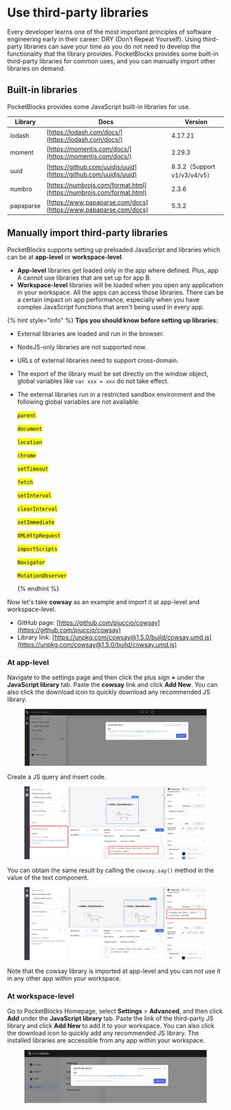 # Use third-party libraries

Every developer learns one of the most important principles of software engineering early in their career: DRY (Don’t Repeat Yourself). Using third-party libraries can save your time as you do not need to develop the functionality that the library provides. PocketBlocks provides some built-in third-party libraries for common uses, and you can manually import other libraries on demand.

## Built-in libraries

PocketBlocks provides some JavaScript built-in libraries for use.

| Library   | Docs                                                                 | Version                      |
| --------- | -------------------------------------------------------------------- | ---------------------------- |
| lodash    | [https://lodash.com/docs/](https://lodash.com/docs/)                 | 4.17.21                      |
| moment    | [https://momentjs.com/docs/](https://momentjs.com/docs/)             | 2.29.3                       |
| uuid      | [https://github.com/uuidjs/uuid](https://github.com/uuidjs/uuid)     | 8.3.2（Support v1/v3/v4/v5） |
| numbro    | [https://numbrojs.com/format.html](https://numbrojs.com/format.html) | 2.3.6                        |
| papaparse | [https://www.papaparse.com/docs](https://www.papaparse.com/docs)     | 5.3.2                        |

## Manually import third-party libraries

PocketBlocks supports setting up preloaded JavaScript and libraries which can be at **app-level** or **workspace-level**.

- **App-level** libraries get loaded only in the app where defined. Plus, app A cannot use libraries that are set up for app B.
- **Workspace-level** libraries will be loaded when you open any application in your workspace. All the apps can access those libraries. There can be a certain impact on app performance, especially when you have complex JavaScript functions that aren't being used in every app.

{% hint style="info" %}
**Tips you should know before setting up libraries:**

- External libraries are loaded and run in the browser.
- NodeJS-only libraries are not supported now.
- URLs of external libraries need to support cross-domain.
- The export of the library must be set directly on the window object, global variables like `var xxx = xxx` do not take effect.
- The external libraries run in a restricted sandbox environment and the following global variables are not available:

  <mark style="background-color:yellow;">`parent`</mark>

  <mark style="background-color:yellow;">`document`</mark>

  <mark style="background-color:yellow;">`location`</mark>

  <mark style="background-color:yellow;">`chrome`</mark>

  <mark style="background-color:yellow;">`setTimeout`</mark>

  <mark style="background-color:yellow;">`fetch`</mark>

  <mark style="background-color:yellow;">`setInterval`</mark>

  <mark style="background-color:yellow;">`clearInterval`</mark>

  <mark style="background-color:yellow;">`setImmediate`</mark>

  <mark style="background-color:yellow;">`XMLHttpRequest`</mark>

  <mark style="background-color:yellow;">`importScripts`</mark>

  <mark style="background-color:yellow;">`Navigator`</mark>

  <mark style="background-color:yellow;">`MutationObserver`</mark>

  {% endhint %}

Now let's take **cowsay** as an example and import it at app-level and workspace-level.

- GitHub page: [https://github.com/piuccio/cowsay](https://github.com/piuccio/cowsay)
- Library link: [https://unpkg.com/cowsay@1.5.0/build/cowsay.umd.js](https://unpkg.com/cowsay@1.5.0/build/cowsay.umd.js)

### At app-level

Navigate to the settings page and then click the plus sign **+** under the **JavaScript library** tab. Paste the **cowsay** link and click **Add New**. You can also click the download icon to quickly download any recommended JS library.

<figure><img src="../.gitbook/assets/build-apps/write-javascript/use-third-party-libraries/01.png" alt=""><figcaption></figcaption></figure>

Create a JS query and insert code.

<figure><img src="../.gitbook/assets/build-apps/write-javascript/use-third-party-libraries/02.png" alt=""><figcaption></figcaption></figure>

You can obtain the same result by calling the `cowsay.say()` method in the value of the text component.

<figure><img src="../.gitbook/assets/build-apps/write-javascript/use-third-party-libraries/03.png" alt=""><figcaption></figcaption></figure>

Note that the cowsay library is imported at app-level and you can not use it in any other app within your workspace.

### At workspace-level

Go to PocketBlocks Homepage, select **Settings** > **Advanced**, and then click **Add** under the **JavaScript library** tab. Paste the link of the third-party JS library and click **Add New** to add it to your workspace. You can also click the download icon to quickly add any recommended JS library. The installed libraries are accessible from any app within your workspace.

<figure><img src="../.gitbook/assets/build-apps/write-javascript/use-third-party-libraries/04.png" alt=""><figcaption></figcaption></figure>
